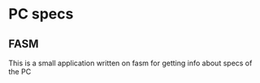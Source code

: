 # PC specs
## FASM

This is a small application written on fasm for getting info about specs of the PC